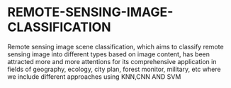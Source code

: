 # REMOTE-SENSING-IMAGE-CLASSIFICATION

Remote sensing image scene classification, which aims to classify remote sensing image into different types based on image content, has been attracted more and more attentions for its comprehensive application in fields of geography, ecology, city plan, forest monitor, military, etc where we include different approaches using KNN,CNN AND SVM
